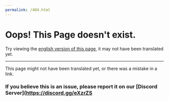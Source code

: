 ```yaml
---
permalink: /404.html
---
```


# Oops! This Page doesn't exist.
Try viewing the <a href="#" onclick="switchLang('EN')">english version of this page</a>, it may not have been translated yet.

---

This page might not have been translated yet, or there was a mistake in a link.

### If you believe this is an issue, please report it on our [Discord Server](https://discord.gg/eXzrZS
